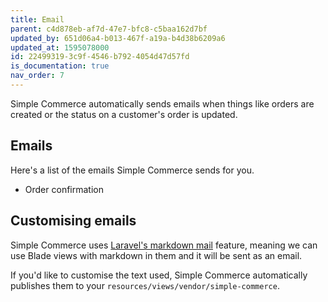 ```yaml
---
title: Email
parent: c4d878eb-af7d-47e7-bfc8-c5baa162d7bf
updated_by: 651d06a4-b013-467f-a19a-b4d38b6209a6
updated_at: 1595078000
id: 22499319-3c9f-4546-b792-4054d47d57fd
is_documentation: true
nav_order: 7
---
```

Simple Commerce automatically sends emails when things like orders are created or the status on a customer's order is updated.

## Emails
Here's a list of the emails Simple Commerce sends for you.

* Order confirmation

## Customising emails
Simple Commerce uses [Laravel's markdown mail](https://laravel.com/docs/7.x/mail#markdown-mailables) feature, meaning we can use Blade views with markdown in them and it will be sent as an email.

If you'd like to customise the text used, Simple Commerce automatically publishes them to your `resources/views/vendor/simple-commerce`.